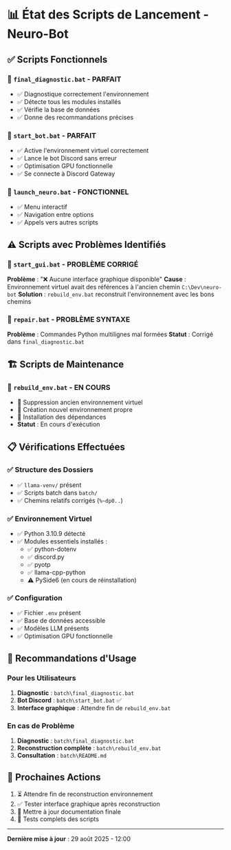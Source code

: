 # 📊 État des Scripts de Lancement - Neuro-Bot

## ✅ Scripts Fonctionnels

### 🎯 `final_diagnostic.bat` - **PARFAIT**
- ✅ Diagnostique correctement l'environnement
- ✅ Détecte tous les modules installés
- ✅ Vérifie la base de données
- ✅ Donne des recommandations précises

### 🚀 `start_bot.bat` - **PARFAIT**
- ✅ Active l'environnement virtuel correctement
- ✅ Lance le bot Discord sans erreur
- ✅ Optimisation GPU fonctionnelle
- ✅ Se connecte à Discord Gateway

### 🎯 `launch_neuro.bat` - **FONCTIONNEL**
- ✅ Menu interactif
- ✅ Navigation entre options
- ✅ Appels vers autres scripts

## ⚠️ Scripts avec Problèmes Identifiés

### 🎨 `start_gui.bat` - **PROBLÈME CORRIGÉ**
**Problème** : "❌ Aucune interface graphique disponible"
**Cause** : Environnement virtuel avait des références à l'ancien chemin `C:\Dev\neuro-bot`
**Solution** : `rebuild_env.bat` reconstruit l'environnement avec les bons chemins

### 🔧 `repair.bat` - **PROBLÈME SYNTAXE**
**Problème** : Commandes Python multilignes mal formées
**Statut** : Corrigé dans `final_diagnostic.bat`

## 🏗️ Scripts de Maintenance

### 🔨 `rebuild_env.bat` - **EN COURS**
- 🔄 Suppression ancien environnement virtuel
- 🔄 Création nouvel environnement propre
- 🔄 Installation des dépendances
- **Statut** : En cours d'exécution

## 📋 Vérifications Effectuées

### ✅ Structure des Dossiers
- ✅ `llama-venv/` présent
- ✅ Scripts batch dans `batch/`
- ✅ Chemins relatifs corrigés (`%~dp0..`)

### ✅ Environnement Virtuel
- ✅ Python 3.10.9 détecté
- ✅ Modules essentiels installés :
  - ✅ python-dotenv
  - ✅ discord.py  
  - ✅ pyotp
  - ✅ llama-cpp-python
  - ⚠️ PySide6 (en cours de réinstallation)

### ✅ Configuration
- ✅ Fichier `.env` présent
- ✅ Base de données accessible
- ✅ Modèles LLM présents
- ✅ Optimisation GPU fonctionnelle

## 🎯 Recommandations d'Usage

### Pour les Utilisateurs
1. **Diagnostic** : `batch\final_diagnostic.bat`
2. **Bot Discord** : `batch\start_bot.bat` ✅
3. **Interface graphique** : Attendre fin de `rebuild_env.bat`

### En cas de Problème
1. **Diagnostic** : `batch\final_diagnostic.bat` 
2. **Reconstruction complète** : `batch\rebuild_env.bat`
3. **Consultation** : `batch\README.md`

## 🔮 Prochaines Actions

1. ⏳ Attendre fin de reconstruction environnement
2. ✅ Tester interface graphique après reconstruction
3. 📝 Mettre à jour documentation finale
4. 🧪 Tests complets des scripts

---
**Dernière mise à jour** : 29 août 2025 - 12:00